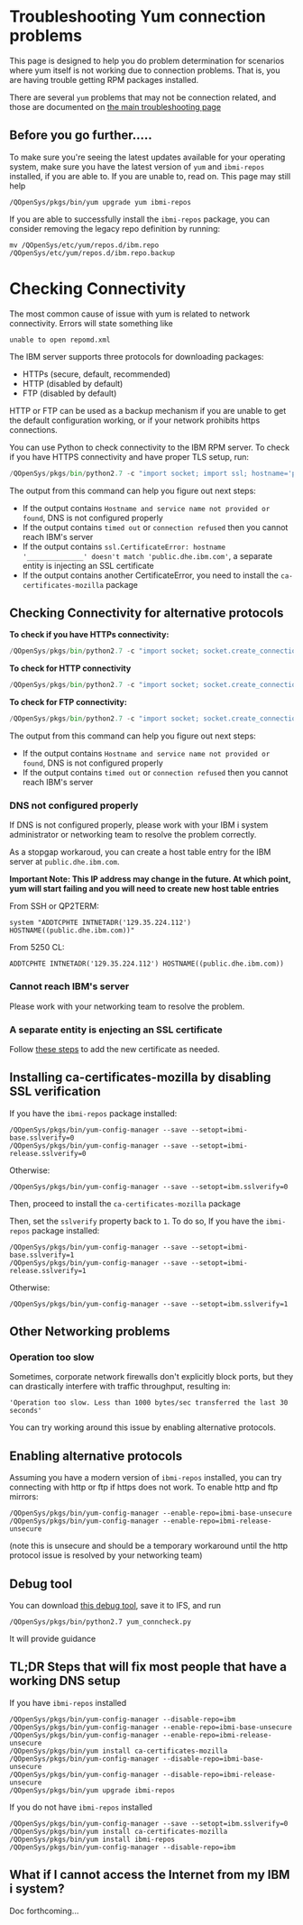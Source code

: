 # Troubleshooting Yum connection problems

This page is designed to help you do problem determination for scenarios where yum itself is not working
due to connection problems. That is, you are having trouble getting RPM packages installed. 

There are several `yum` problems that may not be connection related, and those are documented
on [the main troubleshooting page](README.md)

## Before you go further.....

To make sure you're seeing the latest updates available for your operating system, make sure you have
the latest version of `yum` and `ibmi-repos` installed, if you are able to. If you are unable to, read on. 
This page may still help
```
/QOpenSys/pkgs/bin/yum upgrade yum ibmi-repos
```

If you are able to successfully install the `ibmi-repos` package, you can consider removing the
legacy repo definition by running:

```
mv /QOpenSys/etc/yum/repos.d/ibm.repo /QOpenSys/etc/yum/repos.d/ibm.repo.backup
```


# Checking Connectivity

The most common cause of issue with yum is related to network connectivity. Errors will state something like
```
unable to open repomd.xml
```

The IBM server supports three protocols for downloading packages:
- HTTPs (secure, default, recommended)
- HTTP (disabled by default)
- FTP (disabled by default)

HTTP or FTP can be used as a backup mechanism if you are unable to get the default configuration working, or if your network
prohibits https connections. 

You can use Python to check connectivity to the IBM RPM server. To check if you have HTTPS connectivity and have proper
TLS setup, run:

```python
/QOpenSys/pkgs/bin/python2.7 -c "import socket; import ssl; hostname='public.dhe.ibm.com'; ssl.create_default_context().wrap_socket(socket.create_connection((hostname,443), 30), server_hostname=hostname) ; print 'success'"
```

The output from this command can help you figure out next steps:
- If the output contains `Hostname and service name not provided or found`, DNS is not configured properly
- If the output contains `timed out` or `connection refused` then you cannot reach IBM's server
- If the output contains `ssl.CertificateError: hostname '______________' doesn't match 'public.dhe.ibm.com'`, a separate entity is injecting an SSL certificate
- If the output contains another CertificateError, you need to install the `ca-certificates-mozilla` package

## Checking Connectivity for alternative protocols

**To check if you have HTTPs connectivity:**

```python
/QOpenSys/pkgs/bin/python2.7 -c "import socket; socket.create_connection(('public.dhe.ibm.com', 80), 30); print 'success'"
```

**To check for HTTP connectivity**

```python
/QOpenSys/pkgs/bin/python2.7 -c "import socket; socket.create_connection(('public.dhe.ibm.com', 80), 30); print 'success'"
```

**To check for FTP connectivity:**

```python
/QOpenSys/pkgs/bin/python2.7 -c "import socket; socket.create_connection(('public.dhe.ibm.com', 21), 30); print 'success'"
```

The output from this command can help you figure out next steps:
- If the output contains `Hostname and service name not provided or found`, DNS is not configured properly
- If the output contains `timed out` or `connection refused` then you cannot reach IBM's server


### DNS not configured properly

If DNS is not configured properly, please work with your IBM i system administrator or networking team to resolve the problem correctly. 

As a stopgap workaroud, you can create a host table entry for the IBM server at `public.dhe.ibm.com`.

**Important Note: This IP address may change in the future. At which point, yum will start failing and you will need to create new host table entries**

From SSH or QP2TERM:
```
system "ADDTCPHTE INTNETADR('129.35.224.112') HOSTNAME((public.dhe.ibm.com))"
```

From 5250 CL:
```
ADDTCPHTE INTNETADR('129.35.224.112') HOSTNAME((public.dhe.ibm.com))
```

### Cannot reach IBM's server

Please work with your networking team to resolve the problem.

### A separate entity is enjecting an SSL certificate

Follow [these steps](https://www.seidengroup.com/2021/04/26/how-to-validate-self-signed-ssl-tls-certificates-from-ibm-i/)
to add the new certificate as needed. 

## Installing ca-certificates-mozilla by disabling SSL verification

If you have the `ibmi-repos` package installed:

```
/QOpenSys/pkgs/bin/yum-config-manager --save --setopt=ibmi-base.sslverify=0
/QOpenSys/pkgs/bin/yum-config-manager --save --setopt=ibmi-release.sslverify=0
```
Otherwise: 

```
/QOpenSys/pkgs/bin/yum-config-manager --save --setopt=ibm.sslverify=0
```

Then, proceed to install the `ca-certificates-mozilla` package

Then, set the `sslverify` property back to `1`. To do so, If you have the `ibmi-repos` package installed:

```
/QOpenSys/pkgs/bin/yum-config-manager --save --setopt=ibmi-base.sslverify=1
/QOpenSys/pkgs/bin/yum-config-manager --save --setopt=ibmi-release.sslverify=1
```
Otherwise: 

```
/QOpenSys/pkgs/bin/yum-config-manager --save --setopt=ibm.sslverify=1
```
 

## Other Networking problems

### Operation too slow

Sometimes, corporate network firewalls don't explicitly block ports, but they can drastically interfere with
traffic throughput, resulting in:

```
'Operation too slow. Less than 1000 bytes/sec transferred the last 30 seconds'
```

You can try working around this issue by enabling alternative protocols.

## Enabling alternative protocols

Assuming you have a modern version of `ibmi-repos` installed, you can try connecting with http or ftp if https does not work. To enable http and ftp mirrors:
```
/QOpenSys/pkgs/bin/yum-config-manager --enable-repo=ibmi-base-unsecure
/QOpenSys/pkgs/bin/yum-config-manager --enable-repo=ibmi-release-unsecure
```
(note this is unsecure and should be a temporary workaround until the http protocol issue is resolved by your networking team)

## Debug tool

You can download [this debug tool](https://raw.githubusercontent.com/ThePrez/IBMiOSS-utils/master/yum_conncheck.py), save it to IFS,
and run
```
/QOpenSys/pkgs/bin/python2.7 yum_conncheck.py
```
It will provide guidance

## TL;DR Steps that will fix most people that have a working DNS setup

If you have `ibmi-repos` installed
```
/QOpenSys/pkgs/bin/yum-config-manager --disable-repo=ibm
/QOpenSys/pkgs/bin/yum-config-manager --enable-repo=ibmi-base-unsecure
/QOpenSys/pkgs/bin/yum-config-manager --enable-repo=ibmi-release-unsecure
/QOpenSys/pkgs/bin/yum install ca-certificates-mozilla
/QOpenSys/pkgs/bin/yum-config-manager --disable-repo=ibmi-base-unsecure
/QOpenSys/pkgs/bin/yum-config-manager --disable-repo=ibmi-release-unsecure
/QOpenSys/pkgs/bin/yum upgrade ibmi-repos
```

If you do not have `ibmi-repos` installed 
```
/QOpenSys/pkgs/bin/yum-config-manager --save --setopt=ibm.sslverify=0
/QOpenSys/pkgs/bin/yum install ca-certificates-mozilla
/QOpenSys/pkgs/bin/yum install ibmi-repos
/QOpenSys/pkgs/bin/yum-config-manager --disable-repo=ibm
```

## What if I cannot access the Internet from my IBM i system?

Doc forthcoming...
